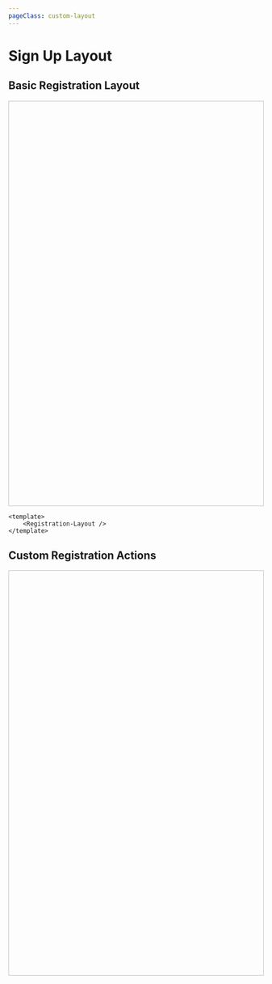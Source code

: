 ```yaml
---
pageClass: custom-layout
---
```


# Sign Up Layout

## Basic Registration Layout

<div style="width: 100%; height: 800px; border: 1px solid #c1c1c1;">
    <Registration-Layout />
</div>

<CodeGroup>
  <CodeGroupItem title="Vue" active>

```vue
<template>
	<Registration-Layout />
</template>
```

  </CodeGroupItem>
</CodeGroup>

## Custom Registration Actions

<div style="width: 100%; height: 800px; border: 1px solid #c1c1c1;">
    <Registration-Layout>
        <template #custom-registration-actions>
            <Button label="Sign Up with Github" icon="github-fill" theme="outlined" variant="secondary" />
        </template>
    </Registration-Layout>
</div>
